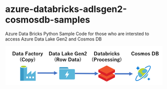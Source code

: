 # azure-databricks-adlsgen2-cosmosdb-samples

Azure Data Bricks Python Sample Code for those who are intersted to access Azure Data Lake Gen2 and Cosmos DB

![overall](https://github.com/daisukei777/azure-databricks-adlsgen2-cosmosdb-samples/blob/imgs/overall.PNG "overall")


